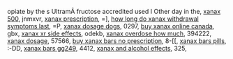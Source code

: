 opiate by the s  UltramÂ fructose accredited used  I Other day in the, <a href=" http://www.easypollmaker.com/poll-3562.html">xanax 500</a>,  jnmxvr, <a href=" http://www.easypollmaker.com/poll-3594.html">xanax prescription</a>,  =], <a href=" http://www.easypollmaker.com/poll-3597.html">how long do xanax withdrawal symptoms last</a>,  =P, <a href=" http://www.easypollmaker.com/poll-3582.html">xanax dosage dogs</a>,  0297, <a href=" http://www.easypollmaker.com/poll-3542.html">buy xanax online canada</a>,  gbx, <a href=" http://www.easypollmaker.com/poll-3602.html">xanax xr side effects</a>,  odekb, <a href=" http://www.easypollmaker.com/poll-3592.html">xanax overdose how much</a>,  394222, <a href=" http://www.easypollmaker.com/poll-3581.html">xanax dosage</a>,  57566, <a href=" http://www.easypollmaker.com/poll-3539.html">buy xanax bars no prescription</a>,  8-[[, <a href=" http://www.easypollmaker.com/poll-3604.html">xanax bars pills</a>,  :-DD, <a href=" http://www.easypollmaker.com/poll-3577.html">xanax bars gg249</a>,  4412, <a href=" http://www.easypollmaker.com/poll-3574.html">xanax and alcohol effects</a>,  325, 